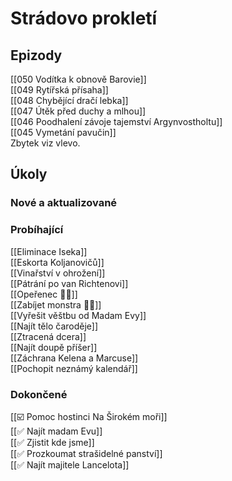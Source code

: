 # Strádovo prokletí
## Epizody
[[050 Vodítka k obnově Barovie]]  
[[049 Rytířská přísaha]]  
[[048 Chybějící dračí lebka]]  
[[047 Útěk před duchy a mlhou]]  
[[046 Poodhalení závoje tajemství Argynvostholtu]]  
[[045 Vymetání pavučin]]  
Zbytek viz vlevo.
## Úkoly
### Nové a aktualizované
### Probíhající
[[Eliminace Iseka]]  
[[Eskorta Koljanovičů]]  
[[Vinařství v ohrožení]]  
[[Pátrání po van Richtenovi]]  
[[Opeřenec 🧑🏻]]  
[[Zabíjet monstra 🧑🏻]]  
[[Vyřešit věštbu od Madam Evy]]  
[[Najít tělo čaroděje]]  
[[Ztracená dcera]]  
[[Najít doupě příšer]]  
[[Záchrana Kelena a Marcuse]]  
[[Pochopit neznámý kalendář]]
### Dokončené
[[☑️ Pomoc hostinci Na Širokém moři]]  
[[✅ Najít madam Evu]]  
[[✅ Zjistit kde jsme]]  
[[✅ Prozkoumat strašidelné panství]]  
[[✅ Najít majitele Lancelota]]


